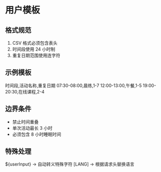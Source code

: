 # 用户模板

## 格式规范

1. CSV 格式必须包含表头
2. 时间段使用 24 小时制
3. 重复日期范围使用连字符

## 示例模板

时间段,活动名称,重复日期
07:30-08:00,晨练,1-7
12:00-13:00,午餐,1-5
19:00-20:30,在线课程,2-4

## 边界条件

- 禁止时间重叠
- 单次活动最长 3 小时
- 必须包含 8 小时睡眠时间

## 特殊处理

${userInput} -> 自动转义特殊字符
[LANG] -> 根据请求头替换语言

